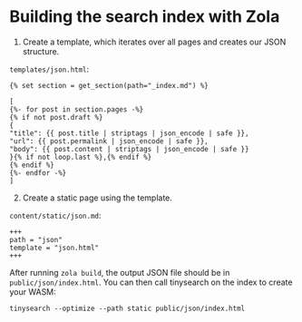 # Building the search index with Zola

1. Create a template, which iterates over all pages and creates our JSON structure.

`templates/json.html`:

```liquid
{% set section = get_section(path="_index.md") %}

[
{%- for post in section.pages -%}
{% if not post.draft %}
{
"title": {{ post.title | striptags | json_encode | safe }},
"url": {{ post.permalink | json_encode | safe }},
"body": {{ post.content | striptags | json_encode | safe }}
}{% if not loop.last %},{% endif %}
{% endif %}
{%- endfor -%}
]
```

2. Create a static page using the template.

`content/static/json.md`:

```
+++
path = "json"
template = "json.html"
+++
```

After running `zola build`, the output JSON file should be in `public/json/index.html`.
You can then call tinysearch on the index to create your WASM:

```
tinysearch --optimize --path static public/json/index.html
```
